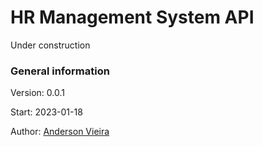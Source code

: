 <p align="center">
  <h1>HR Management System API</h1>
  <p>Under construction</p>
</p>

### General information

Version: 0.0.1

Start: 2023-01-18

Author: [Anderson Vieira](https://www.linkedin.com/in/vieira-a/)
